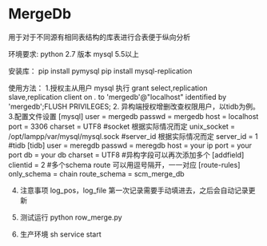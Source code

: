 # MergeDb
用于对于不同源有相同表结构的库表进行合表便于纵向分析

环境要求:
  python 2.7 版本
  mysql 5.5以上

安装库：
  pip install pymysql
  pip install mysql-replication
  
使用方法：
  1.授权主从用户
    mysql 执行 grant select,replication slave,replication client on *.* to 'mergedb'@"localhost" identified by 'mergedb';FLUSH PRIVILEGES;
  2. 异构端授权增删改查权限用户，以tidb为例。
  3.配置文件设置
    [mysql]
      user = mergedb
      passwd = mergedb
      host = localhost
      port = 3306
      charset = UTF8
      #socket 根据实际情况而定
      unix_socket = /opt/lampp/var/mysql/mysql.sock
      #server_id 根据实际情况而定
      server_id = 1
      #tidb 
      [tidb]
      user = meregdb
      passwd = meregdb
      host = your ip
      port = your port
      db = your db
      charset = UTF8
      #异构字段可以再次添加多个
      [addfield]
      clientid = 2
      #多个schema route 可以用逗号隔开，一一对应
      [route-rules]
      only_schema = chain
      route_schema = scm_merge_db
      
   4. 注意事项
      log_pos，log_file 第一次记录需要手动填进去，之后会自动记录更新
    
   5. 测试运行
      python row_merge.py
   6. 生产环境
      sh service start


  

